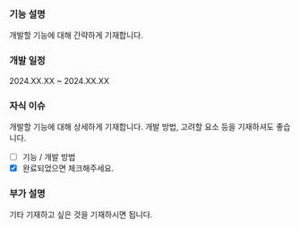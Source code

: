 ### 기능 설명
개발할 기능에 대해 간략하게 기재합니다.

### 개발 일정
2024.XX.XX ~ 2024.XX.XX

### 자식 이슈
개발할 기능에 대해 상세하게 기재합니다. 개발 방법, 고려할 요소 등을 기재하셔도 좋습니다.
- [ ] 기능 / 개발 방법
- [x] 완료되었으면 체크해주세요. 

### 부가 설명
기타 기재하고 싶은 것을 기재하시면 됩니다.
